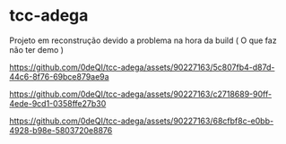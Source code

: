# tcc-adega

Projeto em reconstrução devido a problema na hora da build ( O que faz não ter demo )

https://github.com/0deQI/tcc-adega/assets/90227163/5c807fb4-d87d-44c6-8f76-69bce879ae9a

https://github.com/0deQI/tcc-adega/assets/90227163/c2718689-90ff-4ede-9cd1-0358ffe27b30

https://github.com/0deQI/tcc-adega/assets/90227163/68cfbf8c-e0bb-4928-b98e-5803720e8876



